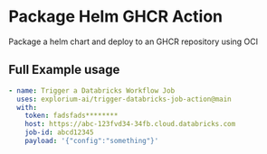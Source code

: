 # Package Helm GHCR Action

Package a helm chart and deploy to an GHCR repository using OCI
## Full Example usage

```yaml
- name: Trigger a Databricks Workflow Job
  uses: explorium-ai/trigger-databricks-job-action@main
  with:
    token: fadsfads********
    host: https://abc-123fvd34-34fb.cloud.databricks.com
    job-id: abcd12345
    payload: '{"config":"something"}'
```
